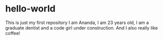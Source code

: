 # hello-world
This is just my first repository
I am Ananda, I am 23 years old, I am a graduate dentist and a code girl under construction. And I also really like coffee!
